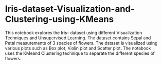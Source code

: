 # Iris-dataset-Visualization-and-Clustering-using-KMeans
This notebook explores the Iris- dataset using different Visualization Techniques and Unsupervised Learning. The dataset contains Sepal and Petal measurements of 3 species of flowers. The dataset is visualized using various plots such as Box plot, Violin plot and Scatter plot. 
The notebook uses the KMeand Clustering technique to separate the different species of flowers.
